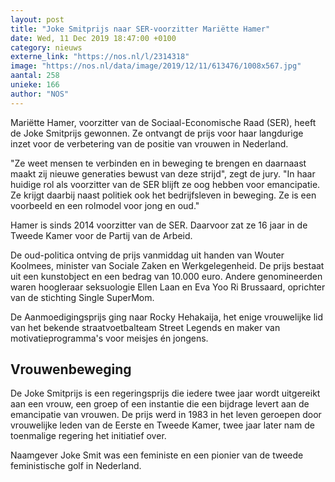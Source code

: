 ```yaml
---
layout: post
title: "Joke Smitprijs naar SER-voorzitter Mariëtte Hamer"
date: Wed, 11 Dec 2019 18:47:00 +0100
category: nieuws
externe_link: "https://nos.nl/l/2314318"
image: "https://nos.nl/data/image/2019/12/11/613476/1008x567.jpg"
aantal: 258
unieke: 166
author: "NOS"
---
```


<p>Mariëtte Hamer, voorzitter van de Sociaal-Economische Raad (SER), heeft de Joke Smitprijs gewonnen. Ze ontvangt de prijs voor haar langdurige inzet voor de verbetering van de positie van vrouwen in Nederland.</p>
<p>"Ze weet mensen te verbinden en in beweging te brengen en daarnaast maakt zij nieuwe generaties bewust van deze strijd", zegt de jury. "In haar huidige rol als voorzitter van de SER blijft ze oog hebben voor emancipatie. Ze krijgt daarbij naast politiek ook het bedrijfsleven in beweging. Ze is een voorbeeld en een rolmodel voor jong en oud."</p>
<p>Hamer is sinds 2014 voorzitter van de SER. Daarvoor zat ze 16 jaar in de Tweede Kamer voor de Partij van de Arbeid.</p>
<p>De oud-politica ontving de prijs vanmiddag uit handen van Wouter Koolmees, minister van Sociale Zaken en Werkgelegenheid. De prijs bestaat uit een kunstobject en een bedrag van 10.000 euro. Andere genomineerden waren hoogleraar seksuologie Ellen Laan en Eva Yoo Ri Brussaard, oprichter van de stichting Single SuperMom.</p>
<p>De Aanmoedigingsprijs ging naar Rocky Hehakaija, het enige vrouwelijke lid van het bekende straatvoetbalteam Street Legends en maker van motivatieprogramma's voor meisjes én jongens.</p>
<h2>Vrouwenbeweging</h2>
<p>De Joke Smitprijs is een regeringsprijs die iedere twee jaar wordt uitgereikt aan een vrouw, een groep of een instantie die een bijdrage levert aan de emancipatie van vrouwen. De prijs werd in 1983 in het leven geroepen door vrouwelijke leden van de Eerste en Tweede Kamer, twee jaar later nam de toenmalige regering het initiatief over.</p>
<p>Naamgever Joke Smit was een feministe en een pionier van de tweede feministische golf in Nederland.</p>
